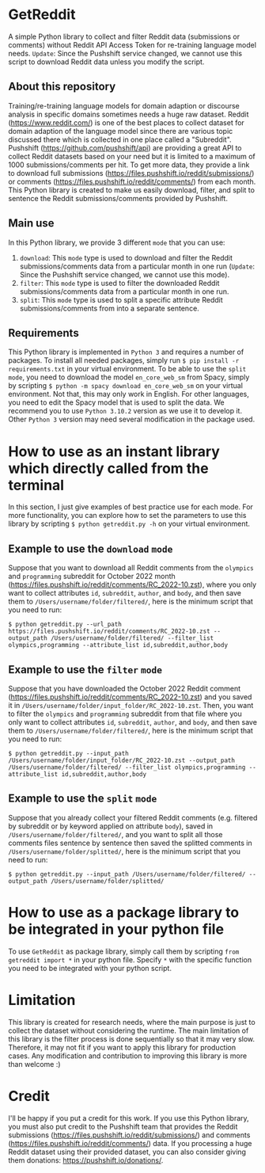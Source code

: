 # GetReddit
A simple Python library to collect and filter Reddit data (submissions or comments) without Reddit API Access Token for re-training language model needs. `Update`: Since the Pushshift service changed, we cannot use this script to download Reddit data unless you modify the script.
## About this repository
Training/re-training language models for domain adaption or discourse analysis in specific domains sometimes needs a huge raw dataset. Reddit (https://www.reddit.com/) is one of the best places to collect dataset for domain adaption of the language model since there are various topic discussed there which is collected in one place called a "Subreddit". Pushshift (https://github.com/pushshift/api) are providing a great API to collect Reddit datasets based on your need but it is limited to a maximum of 1000 submissions/comments per hit. To get more data, they provide a link to download full submissions (https://files.pushshift.io/reddit/submissions/) or comments (https://files.pushshift.io/reddit/comments/) from each month. This Python library is created to make us easily download, filter, and split to sentence the Reddit submissions/comments provided by Pushshift. 
## Main use
In this Python library, we provide 3 different `mode` that you can use: <br />
1. `download`: This `mode` type is used to download and filter the Reddit submissions/comments data from a particular month in one run (`Update`: Since the Pushshift service changed, we cannot use this mode).
2. `filter`: This `mode` type is used to filter the downloaded Reddit submissions/comments data from a particular month in one run.
3. `split`: This `mode` type is used to split a specific attribute Reddit submissions/comments from into a separate sentence.
## Requirements
This Python library is implemented in `Python 3` and requires a number of packages. To install all needed packages, simply run `$ pip install -r requirements.txt` in your virtual environment. To be able to use the `split` `mode`, you need to download the model `en_core_web_sm` from Spacy, simply by scripting `$ python -m spacy download en_core_web_sm` on your virtual environment. Not that, this may only work in English. For other languages, you need to edit the Spacy model that is used to split the data. We recommend you to use `Python 3.10.2` version as we use it to develop it. Other `Python 3` version may need several modification in the package used.

# How to use as an instant library which directly called from the terminal
In this section, I just give examples of best practice use for each mode. For more functionality, you can explore how to set the parameters to use this library by scripting `$ python getreddit.py -h` on your virtual environment.
## Example to use the `download` `mode`
Suppose that you want to download all Reddit comments from the `olympics` and `programming` subreddit for October 2022 month (https://files.pushshift.io/reddit/comments/RC_2022-10.zst), where you only want to collect attributes `id`, `subreddit`, `author`, and `body`, and then save them to `/Users/username/folder/filtered/`, here is the minimum script that you need to run:
```
$ python getreddit.py --url_path https://files.pushshift.io/reddit/comments/RC_2022-10.zst --output_path /Users/username/folder/filtered/ --filter_list olympics,programming --attribute_list id,subreddit,author,body
```
## Example to use the `filter` `mode`
Suppose that you have downloaded the October 2022 Reddit comment (https://files.pushshift.io/reddit/comments/RC_2022-10.zst) and you saved it in `/Users/username/folder/input_folder/RC_2022-10.zst`. Then, you want to filter the `olympics` and `programming` subreddit from that file where you only want to collect attributes `id`, `subreddit`, `author`, and `body`, and then save them to `/Users/username/folder/filtered/`, here is the minimum script that you need to run:
```
$ python getreddit.py --input_path /Users/username/folder/input_folder/RC_2022-10.zst --output_path /Users/username/folder/filtered/ --filter_list olympics,programming --attribute_list id,subreddit,author,body
```
## Example to use the `split` `mode`
Suppose that you already collect your filtered Reddit comments (e.g. filtered by subreddit or by keyword applied on attribute `body`), saved in `/Users/username/folder/filtered/`, and you want to split all those comments files sentence by sentence then saved the splitted comments in `/Users/username/folder/splitted/`, here is the minimum script that you need to run:
```
$ python getreddit.py --input_path /Users/username/folder/filtered/ --output_path /Users/username/folder/splitted/
```

# How to use as a package library to be integrated in your python file
To use `GetReddit` as package library, simply call them by scripting `from getreddit import *` in your python file. Specify `*` with the specific function you need to be integrated with your python script.

# Limitation
This library is created for research needs, where the main purpose is just to collect the dataset without considering the runtime. The main limitation of this library is the filter process is done sequentially so that it may very slow. Therefore, it may not fit if you want to apply this library for production cases. Any modification and contribution to improving this library is more than welcome :) 

# Credit
I'll be happy if you put a credit for this work. If you use this Python library, you must also put credit to the Pushshift team that provides the Reddit submissions (https://files.pushshift.io/reddit/submissions/) and comments (https://files.pushshift.io/reddit/comments/) data. If you processing a huge Reddit dataset using their provided dataset, you can also consider giving them donations: https://pushshift.io/donations/.

